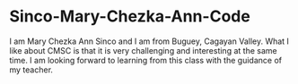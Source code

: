 # Sinco-Mary-Chezka-Ann-Code
I am Mary Chezka Ann Sinco and I am from Buguey, Cagayan Valley. What I like about CMSC is that it is very challenging and interesting at the same time. I am looking forward to learning from this class with the guidance of my teacher.
